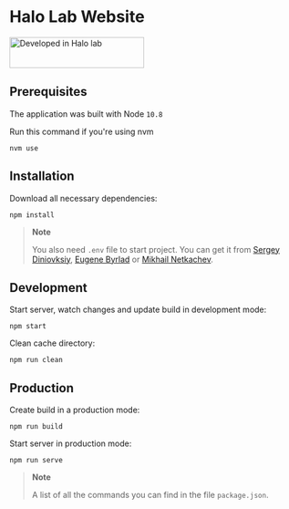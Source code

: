 # Halo Lab Website

<a href="https://www.halo-lab.com/?utm_source=halo-lab-website">
  <img src="http://api.halo-lab.com/wp-content/uploads/dev_halo.svg"
       alt="Developed in Halo lab" width="236" height="54">
</a>


## Prerequisites

The application was built with Node `10.8`

Run this command if you're using nvm

```
nvm use
```

## Installation

Download all necessary dependencies:

```
npm install
```

> **Note**
>
> You also need `.env` file to start project. You can get it from [Sergey Diniovksiy](https://github.com/lazio), [Eugene Byrlad](https://github.com/eugene-halolab) or [Mikhail Netkachev](https://github.com/mikhailnetkachev-halolab).

## Development

Start server, watch changes and update build in development mode:

```
npm start
```

Clean cache directory:

```
npm run clean
```

## Production

Create build in a production mode:

```
npm run build
```

Start server in production mode:

```
npm run serve
```

> **Note**
>
> A list of all the commands you can find in the file `package.json`.
